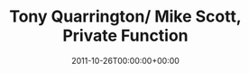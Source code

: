 ---
templateKey: event
guid: 089677ac-6eab-11ea-99c5-002590d1d1b0
date: 2011-10-26T00:00:00+00:00
eventTime: 'none'
title: Tony Quarrington/ Mike Scott, Private Function
artist: Tony Quarrington/ Mike Scott
city: Guelph
venue: Private Function
group: Tim Shia
guests: Waylen Miki
---